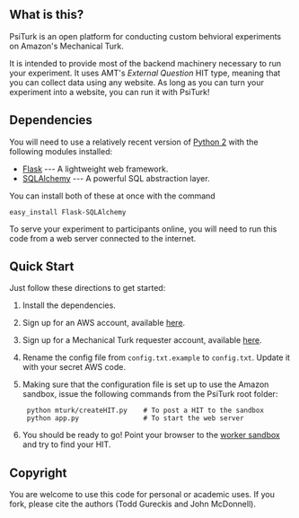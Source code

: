 
What is this?
------------

PsiTurk is an open platform for conducting custom behvioral experiments on
Amazon's Mechanical Turk. 

It is intended to provide most of the backend machinery necessary to run your
experiment. It uses AMT's _External Question_ HIT type, meaning that you can
collect data using any website. As long as you can turn your experiment into a
website, you can run it with PsiTurk!

Dependencies
------------

You will need to use a relatively recent version of [Python
2](http://python.org) with the following modules installed:

 * [Flask](http://flask.pocoo.org/) --- A lightweight web framework.
 * [SQLAlchemy](http://www.sqlalchemy.org/) --- A powerful SQL abstraction layer.
 
You can install both of these at once with the command

    easy_install Flask-SQLAlchemy

To serve your experiment to participants online, you will need to run this code
from a web server connected to the internet.

Quick Start
-----------

Just follow these directions to get started:

1. Install the dependencies. 
2. Sign up for an AWS account, available [here](http://aws.amazon.com/).
3. Sign up for a Mechanical Turk requester account, available
   [here](https://requester.mturk.com/).
4. Rename the config file from `config.txt.example` to `config.txt`. Update it
   with your secret AWS code.
5. Making sure that the configuration file is set up to use the Amazon sandbox,
   issue the following commands from the PsiTurk root folder:

        python mturk/createHIT.py    # To post a HIT to the sandbox    
        python app.py                # To start the web server

6. You should be ready to go! Point your browser to the [worker
   sandbox](https://workersandbox.mturk.com/mturk/findhits) and try to find your
   HIT.

Copyright
---------
You are welcome to use this code for personal or academic uses. If you fork,
please cite the authors (Todd Gureckis and John McDonnell).



